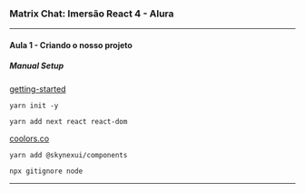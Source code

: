 ### Matrix Chat: Imersão React 4 - Alura

<hr>

#### Aula 1 - Criando o nosso projeto

##### Manual Setup
[getting-started](https://nextjs.org/docs/getting-started)

```
yarn init -y
```

```
yarn add next react react-dom
```

[coolors.co](https://coolors.co/)


```
yarn add @skynexui/components
```

```
npx gitignore node
```

<hr>